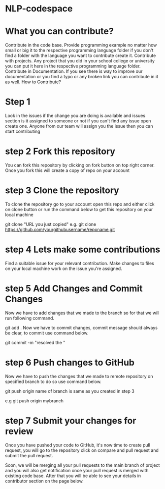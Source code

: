 # NLP-codespace

# What you can contribute?
Contribute in the code base. Provide programming example no matter how small or big it to the respective programming language folder if you don't find a folder with the language you want to contribute create it.
Contribute with projects. Any project that you did in your school college or university you can put it here in the respective programming language folder.
Contribute in Documentation. If you see there is way to improve our documentation or you find a typo or any broken link you can contribute in it as well.
How to Contribute?
# Step 1
Look in the issues if the change you are doing is available and issues section is it assigned to someone or not if you can't find any issue open create one. Anyone from our team will assign you the issue then you can start contributing

# step 2 Fork this repository
You can fork this repository by clicking on fork button on top right corner. Once you fork this will create a copy of repo on your account

# step 3 Clone the repository
To clone the repository go to your account open this repo and either click on clone button or run the command below to get this repository on your local machine

git clone "URL you just copied" e.g. git clone https://github.com/yourgithubusername/reponame.git

# step 4 Lets make some contributions
Find a suitable issue for your relevant contribution. Make changes to files on your local machine work on the issue you're assigned.

# step 5 Add Changes and Commit Changes
Now we have to add changes that we made to the branch so for that we will run following command.

git add . Now we have to commit changes, commit message should always be clear, to commit use command below.

git commit -m "resolved the <issue>"

# step 6 Push changes to GitHub
Now we have to push the changes that we made to remote repository on specified branch to do so use command below.

git push origin <branch-name> name of branch is same as you created in step 3

e.g git push origin mybranch

# step 7 Submit your changes for review

  Once you have pushed your code to GitHub, it's now time to create pull request, you will go to the repository click on compare and pull request and submit the pull request.

Soon, we will be merging all your pull requests to the main branch of project and you will also get notification once your pull request is merged with existing code base. After that you will be able to see your details in contributor section on the page below.
